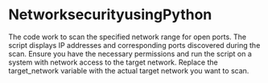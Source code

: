 # NetworksecurityusingPython
The code work to scan the specified network range for open ports. 
The script displays IP addresses and corresponding ports discovered during the scan.
Ensure you have the necessary permissions and run the script on a system with network access to the target network.
Replace the target_network variable with the actual target network you want to scan.

